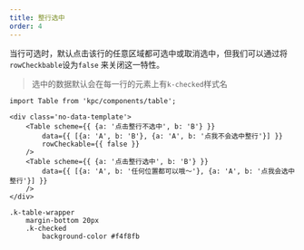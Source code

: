 ```yaml
---
title: 整行选中
order: 4
---
```


当行可选时，默认点击该行的任意区域都可选中或取消选中，但我们可以通过将`rowCheckbable`设为`false`
来关闭这一特性。

> 选中的数据默认会在每一行的元素上有`k-checked`样式名

```vdt
import Table from 'kpc/components/table';

<div class='no-data-template'>
    <Table scheme={{ {a: '点击整行不选中', b: 'B'} }}
        data={{ [{a: 'A', b: 'B'}, {a: 'A', b: '点我不会选中整行'}] }}
        rowCheckable={{ false }}
    />
    <Table scheme={{ {a: '点击整行选中', b: 'B'} }} 
        data={{ [{a: 'A', b: '任何位置都可以哦～'}, {a: 'A', b: '点我会选中整行'}] }}
    />
</div>
```

```styl
.k-table-wrapper
    margin-bottom 20px
    .k-checked
        background-color #f4f8fb
```








